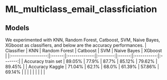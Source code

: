 # ML_multiclass_email_classficiation

## Models
We experimented with KNN, Random Forest, Catboost, SVM, Naive Bayes, XGboost as classifiers, and below are the accuracy performances.
|     Classifier     |   KNN  | Random Forest | Catboost |   SVM  | Naive Bayes | XGboost |
|:------------------:|:------:|:-------------:|:--------:|:------:|:-----------:|:-------:|
| Accuracy train set | 89.05% |     77.9%     |   87.7%  | 85.12% |    79.62%   |  89.45% |
|   Accuracy Kaggle  | 71.04% |     62.1%     |   68.0%  | 61.39% |    57.86%   |  69.14% |
|                    |        |               |          |        |             |         |

